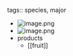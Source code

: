 tags:: species, major
- ![image.png](https://peach-geographical-bat-397.mypinata.cloud/ipfs/QmVKBiqfX5wG87kBQCLEirxc6REtqTAsCiuKHA8WLJcKEa)
- ![image.png](https://peach-geographical-bat-397.mypinata.cloud/ipfs/QmbDwyVyXkUtDYJcwvhZ66h4VZ4nyX5PhQ53ueEAvwnb6D)
- products
	- [[fruit]]